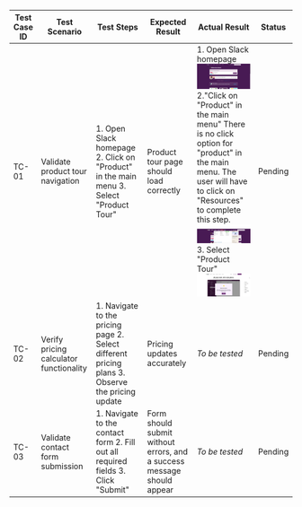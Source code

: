 | **Test Case ID** | **Test Scenario**                       | **Test Steps**                                                                                  | **Expected Result**                                                    | **Actual Result** | **Status** |
| ---------------- | --------------------------------------- | ----------------------------------------------------------------------------------------------- | ---------------------------------------------------------------------- | ----------------- | ---------- |
| TC-01            | Validate product tour navigation        | 1. Open Slack homepage 2. Click on "Product" in the main menu 3. Select "Product Tour"          | Product tour page should load correctly                                |  1. Open Slack homepage <br> ![homepage](assets/screenshots/TC-01-step-1.png) <br> 2."Click on "Product" in the main menu" There is no click option for "product" in the main menu. The user will have to click on "Resources" to complete this step. <br> ![product](assets/screenshots/TC-01-step-2.png) <br> 3. Select "Product Tour" <br> ![product Tour](assets/screenshots/TC-01-step-3.png) <br>  | Pending    |
| TC-02            | Verify pricing calculator functionality | 1. Navigate to the pricing page 2. Select different pricing plans 3. Observe the pricing update | Pricing updates accurately                                             | *To be tested*    | Pending    |
| TC-03            | Validate contact form submission        | 1. Navigate to the contact form 2. Fill out all required fields 3. Click "Submit"               | Form should submit without errors, and a success message should appear | *To be tested*    | Pending    |

